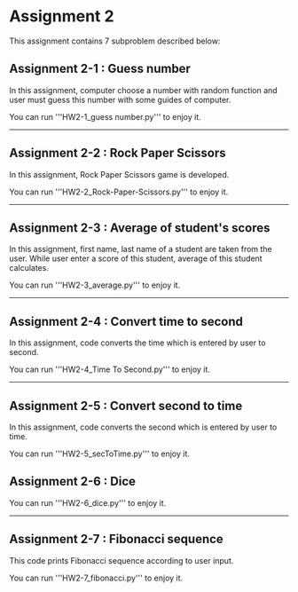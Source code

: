 # Assignment 2

This assignment contains 7 subproblem described below:

## Assignment 2-1 : Guess number

In this assignment, computer choose a number with random function and user must guess this number with some guides of computer. 

You can run '''HW2-1_guess number.py'''  to enjoy it.

---
## Assignment 2-2 : Rock Paper Scissors

In this assignment, Rock Paper Scissors game is developed.

You can run '''HW2-2_Rock-Paper-Scissors.py'''  to enjoy it.

---
## Assignment 2-3 : Average of student's scores
In this assignment, first name, last name of a student are taken from the user.  While user enter a score of this student, average of this student calculates.

You can run '''HW2-3_average.py'''  to enjoy it.

---
## Assignment 2-4 : Convert time to second

In this assignment, code converts the time which is entered by user to second.

You can run '''HW2-4_Time To Second.py'''  to enjoy it.

---
## Assignment 2-5 : Convert second to time

In this assignment, code converts the second which is entered by user to time.

You can run '''HW2-5_secToTime.py'''  to enjoy it.

## Assignment 2-6 : Dice

You can run '''HW2-6_dice.py'''  to enjoy it.

---
## Assignment 2-7 : Fibonacci  sequence

This code prints Fibonacci sequence according to user input.

You can run '''HW2-7_fibonacci.py'''  to enjoy it.